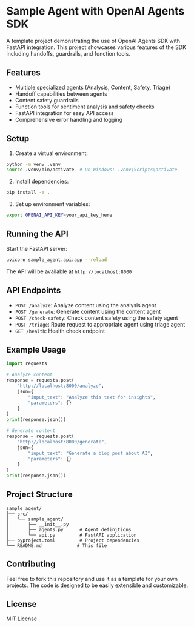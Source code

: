 # Sample Agent with OpenAI Agents SDK

A template project demonstrating the use of OpenAI Agents SDK with FastAPI integration. This project showcases various features of the SDK including handoffs, guardrails, and function tools.

## Features

- Multiple specialized agents (Analysis, Content, Safety, Triage)
- Handoff capabilities between agents
- Content safety guardrails
- Function tools for sentiment analysis and safety checks
- FastAPI integration for easy API access
- Comprehensive error handling and logging

## Setup

1. Create a virtual environment:
```bash
python -m venv .venv
source .venv/bin/activate  # On Windows: .venv\Scripts\activate
```

2. Install dependencies:
```bash
pip install -e .
```

3. Set up environment variables:
```bash
export OPENAI_API_KEY=your_api_key_here
```

## Running the API

Start the FastAPI server:
```bash
uvicorn sample_agent.api:app --reload
```

The API will be available at `http://localhost:8000`

## API Endpoints

- `POST /analyze`: Analyze content using the analysis agent
- `POST /generate`: Generate content using the content agent
- `POST /check-safety`: Check content safety using the safety agent
- `POST /triage`: Route request to appropriate agent using triage agent
- `GET /health`: Health check endpoint

## Example Usage

```python
import requests

# Analyze content
response = requests.post(
    "http://localhost:8000/analyze",
    json={
        "input_text": "Analyze this text for insights",
        "parameters": {}
    }
)
print(response.json())

# Generate content
response = requests.post(
    "http://localhost:8000/generate",
    json={
        "input_text": "Generate a blog post about AI",
        "parameters": {}
    }
)
print(response.json())
```

## Project Structure

```
sample_agent/
├── src/
│   └── sample_agent/
│       ├── __init__.py
│       ├── agents.py      # Agent definitions
│       └── api.py         # FastAPI application
├── pyproject.toml         # Project dependencies
└── README.md             # This file
```

## Contributing

Feel free to fork this repository and use it as a template for your own projects. The code is designed to be easily extensible and customizable.

## License

MIT License
